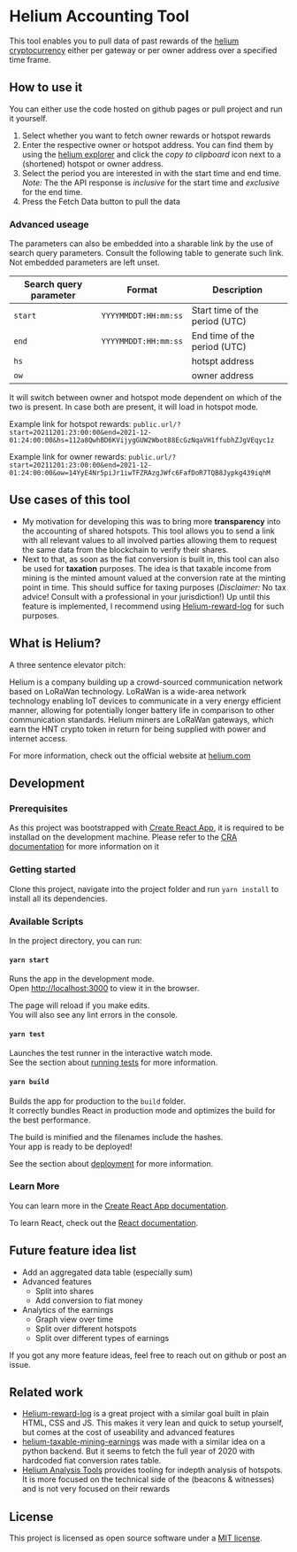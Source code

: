 # Helium Accounting Tool
This tool enables you to pull data of past rewards of the [helium cryptocurrency](https://helium.com) either per gateway or per owner address over a specified time frame.

## How to use it
You can either use the code hosted on github pages or pull project and run it yourself.

1. Select whether you want to fetch owner rewards or hotspot rewards
2. Enter the respective owner or hotspot address. You can find them by using the [helium explorer](https://explorer.helium.com/) and click the *copy to clipboard* icon next to a (shortened) hotspot or owner address.
3. Select the period you are interested in with the start time and end time. *Note:* The the API response is *inclusive* for the start time and *exclusive* for the end time. 
4. Press the Fetch Data button to pull the data

### Advanced useage
The parameters can also be embedded into a sharable link by the use of search query parameters. Consult the following table to generate such link. Not embedded parameters are left unset.

| Search query parameter | Format | Description |
| --- | --- | --- |
| `start` | `YYYYMMDDT:HH:mm:ss` | Start time of the period (UTC) |
| `end` | `YYYYMMDDT:HH:mm:ss` | End time of the period (UTC) |
| `hs` | | hotspt address |
| `ow` | | owner address |

It will switch between owner and hotspot mode dependent on which of the two is present. In case both are present, it will load in hotspot mode.


Example link for hotspot rewards: ```public.url/?start=20211201:23:00:00&end=2021-12-01:24:00:00&hs=112a8QwhBD6KVijygGUW2Wbot88EcGzNqaVH1ffubhZJgVEqyc1z```

Example link for owner rewards: ```public.url/?start=20211201:23:00:00&end=2021-12-01:24:00:00&ow=14YyE4Nr5piJr1iwTFZRAzgJWfc6FafDoR7TQB8Jypkg439iqhM```

## Use cases of this tool
- My motivation for developing this was to bring more **transparency** into the accounting of shared hotspots. This tool allows you to send a link with all relevant values to all involved parties allowing them to request the same data from the blockchain to verify their shares. 
- Next to that, as soon as the fiat conversion is built in, this tool can also be used for **taxation** purposes. The idea is that taxable income from mining is the minted amount valued at the conversion rate at the minting point in time. This should suffice for taxing purposes (*Disclaimer:* No tax advice! Consult with a professional in your jurisdiction!)
Up until this feature is implemented, I recommend using [Helium-reward-log](https://github.com/jstnryan/helium-reward-log) for such purposes.

## What is Helium?
A three sentence elevator pitch:

Helium is a company building up a crowd-sourced communication network based on LoRaWan technology. LoRaWan is a wide-area network technology enabling IoT devices to communicate in a very energy efficient manner, allowing for potentially longer battery life in comparison to other communication standards. Helium miners are LoRaWan gateways, which earn the HNT crypto token in return for being supplied with power and internet access.

For more information, check out the official website at [helium.com](https://helium.com)

## Development

### Prerequisites

As this project was bootstrapped with [Create React App](https://github.com/facebook/create-react-app), it is required to be installad on the development machine. Please refer to the [CRA documentation](https://create-react-app.dev/docs/getting-started#quick-start) for more information on it

### Getting started

Clone this project, navigate into the project folder and run `yarn install` to install all its dependencies. 

### Available Scripts

In the project directory, you can run:

#### `yarn start`

Runs the app in the development mode.\
Open [http://localhost:3000](http://localhost:3000) to view it in the browser.

The page will reload if you make edits.\
You will also see any lint errors in the console.

#### `yarn test`

Launches the test runner in the interactive watch mode.\
See the section about [running tests](https://facebook.github.io/create-react-app/docs/running-tests) for more information.

#### `yarn build`

Builds the app for production to the `build` folder.\
It correctly bundles React in production mode and optimizes the build for the best performance.

The build is minified and the filenames include the hashes.\
Your app is ready to be deployed!

See the section about [deployment](https://facebook.github.io/create-react-app/docs/deployment) for more information.

### Learn More

You can learn more in the [Create React App documentation](https://facebook.github.io/create-react-app/docs/getting-started).

To learn React, check out the [React documentation](https://reactjs.org/).


## Future feature idea list
- Add an aggregated data table (especially sum)
- Advanced features
    - Split into shares
    - Add conversion to fiat money
- Analytics of the earnings
    - Graph view over time
    - Split over different hotspots
    - Split over different types of earnings

If you got any more feature ideas, feel free to reach out on github or post an issue.

## Related work
- [Helium-reward-log](https://github.com/jstnryan/helium-reward-log) is a great project with a similar goal built in plain HTML, CSS and JS. This makes it very lean and quick to setup yourself, but comes at the cost of useability and advanced features
- [helium-taxable-mining-earnings](https://github.com/evandiewald/helium-tax-tool-webpage) was made with a similar idea on a python backend. But it seems to fetch the full year of 2020 with hardcoded fiat conversion rates table.
- [Helium Analysis Tools](https://github.com/Carniverous19/helium_analysis_tools) provides tooling for indepth analysis of hotspots. It is more focused on the technical side of the (beacons & witnesses) and is not very focused on their rewards

## License
This project is licensed as open source software under a [MIT license](./LICENSE).